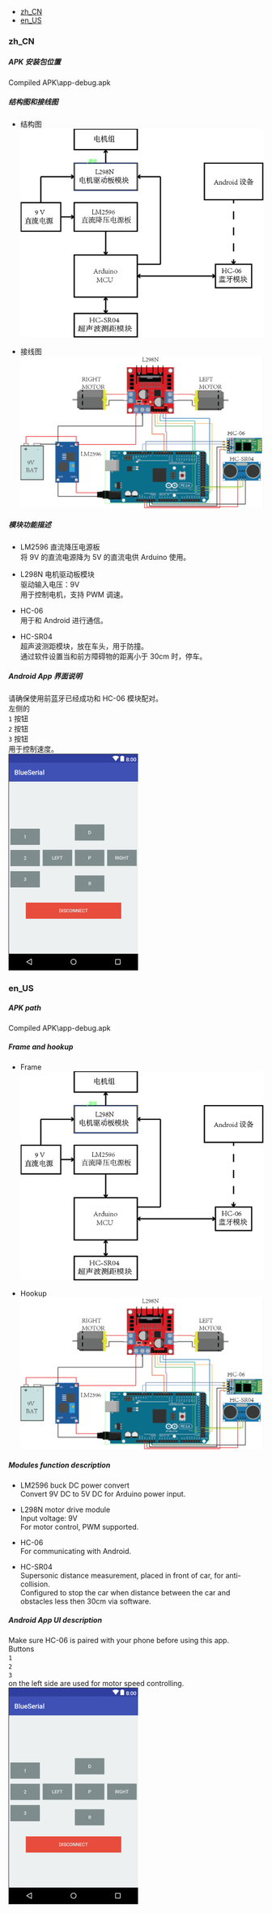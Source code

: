 
* [zh_CN](#zh_cn)
* [en_US](#en_us)


### zh_CN
##### APK 安装包位置
Compiled APK\app-debug.apk
##### 结构图和接线图
* 结构图<br/>
![结构图](https://raw.githubusercontent.com/GlennPallad/Arduino_HC-06_Android_Car/master/README_pictures/frame.png)

* 接线图<br/>
![接线图](https://raw.githubusercontent.com/GlennPallad/Arduino_HC-06_Android_Car/master/README_pictures/hookup.png)

##### 模块功能描述
* LM2596 直流降压电源板<br/>
将 9V 的直流电源降为 5V 的直流电供 Arduino 使用。

* L298N 电机驱动板模块<br/>
驱动输入电压：9V<br/>
用于控制电机，支持 PWM 调速。

* HC-06<br/>
用于和 Android 进行通信。

* HC-SR04<br/>
超声波测距模块，放在车头，用于防撞。<br/>
通过软件设置当和前方障碍物的距离小于 30cm 时，停车。

##### Android App 界面说明
请确保使用前蓝牙已经成功和 HC-06 模块配对。<br/>
左侧的 <br/>
`1` 按钮<br/>
`2` 按钮<br/>
`3` 按钮<br/>
用于控制速度。<br/>
![界面](https://raw.githubusercontent.com/GlennPallad/Arduino_HC-06_Android_Car/master/README_pictures/APP%20UI.png)


### en_US
##### APK path
Compiled APK\app-debug.apk
##### Frame and hookup
* Frame<br/>
![Frame](https://raw.githubusercontent.com/GlennPallad/Arduino_HC-06_Android_Car/master/README_pictures/frame.png)

* Hookup<br/>
![Hookup](https://raw.githubusercontent.com/GlennPallad/Arduino_HC-06_Android_Car/master/README_pictures/hookup.png)

##### Modules function description
* LM2596 buck DC power convert<br/>
Convert 9V DC to 5V DC for Arduino power input.

* L298N motor drive module<br/>
Input voltage: 9V<br/>
For motor control, PWM supported.

* HC-06<br/>
For communicating with Android.

* HC-SR04<br/>
Supersonic distance measurement, placed in front of car, for anti-collision.<br/>
Configured to stop the car when distance between the car and obstacles less then 30cm via software.

##### Android App UI description
Make sure HC-06 is paired with your phone before using this app.<br/>
Buttons<br/>
`1`<br/>
`2`<br/>
`3`<br/>
on the left side are used for motor speed controlling.<br/>
![App UI](https://raw.githubusercontent.com/GlennPallad/Arduino_HC-06_Android_Car/master/README_pictures/APP%20UI.png)
